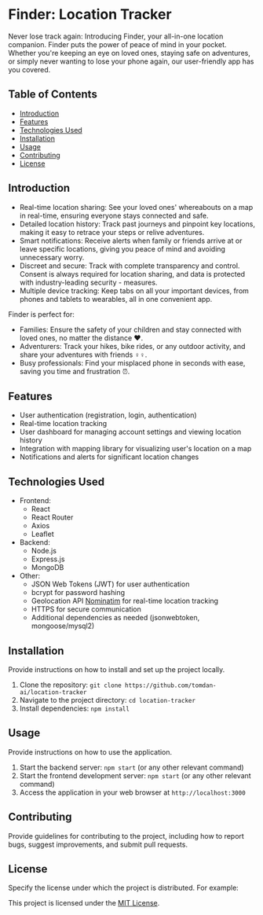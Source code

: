 # Finder: Location Tracker


Never lose track again: Introducing Finder, your all-in-one location companion.
Finder puts the power of peace of mind in your pocket. Whether you're keeping an eye on loved ones, staying safe on adventures, or simply never wanting to lose your phone again, our user-friendly app has you covered.

## Table of Contents

- [Introduction](#introduction)
- [Features](#features)
- [Technologies Used](#technologies-used)
- [Installation](#installation)
- [Usage](#usage)
- [Contributing](#contributing)
- [License](#license)

## Introduction

- Real-time location sharing: See your loved ones' whereabouts on a map in real-time, ensuring everyone stays connected and safe.
- Detailed location history: Track past journeys and pinpoint key locations, making it easy to retrace your steps or relive adventures.
- Smart notifications: Receive alerts when family or friends arrive at or leave specific locations, giving you peace of mind and avoiding unnecessary worry.
- Discreet and secure: Track with complete transparency and control. Consent is always required for location sharing, and data is protected with industry-leading security - measures.
- Multiple device tracking: Keep tabs on all your important devices, from phones and tablets to wearables, all in one convenient app.

Finder is perfect for:

- Families: Ensure the safety of your children and stay connected with loved ones, no matter the distance ❤️.
- Adventurers: Track your hikes, bike rides, or any outdoor activity, and share your adventures with friends ‍♀️‍♀️.
- Busy professionals: Find your misplaced phone in seconds with ease, saving you time and frustration ⏰.

## Features

- User authentication (registration, login, authentication)
- Real-time location tracking
- User dashboard for managing account settings and viewing location history
- Integration with mapping library for visualizing user's location on a map
- Notifications and alerts for significant location changes

## Technologies Used

- Frontend:
  - React
  - React Router
  - Axios
  - Leaflet
- Backend:
  - Node.js
  - Express.js
  - MongoDB
- Other:
  - JSON Web Tokens (JWT) for user authentication
  - bcrypt for password hashing
  - Geolocation API [Nominatim]('https://nominatim.org/release-docs/latest/api/Overview/') for real-time location tracking
  - HTTPS for secure communication
  - Additional dependencies as needed (jsonwebtoken, mongoose/mysql2)

## Installation

Provide instructions on how to install and set up the project locally.

1. Clone the repository: `git clone https://github.com/tomdan-ai/location-tracker`
2. Navigate to the project directory: `cd location-tracker`
3. Install dependencies: `npm install`

## Usage

Provide instructions on how to use the application.

1. Start the backend server: `npm start` (or any other relevant command)
2. Start the frontend development server: `npm start` (or any other relevant command)
3. Access the application in your web browser at `http://localhost:3000`

## Contributing

Provide guidelines for contributing to the project, including how to report bugs, suggest improvements, and submit pull requests.

## License

Specify the license under which the project is distributed. For example:

This project is licensed under the [MIT License](LICENSE).
